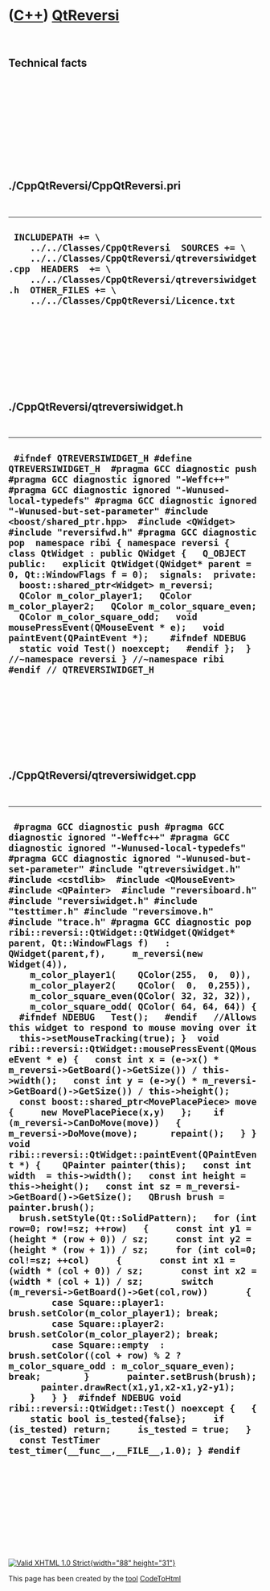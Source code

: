 



 

 

 

 

 

([C++](Cpp.htm)) [QtReversi](CppQtReversi.htm)
==============================================

 

Technical facts
---------------

 

 

 

 

 

 

./CppQtReversi/CppQtReversi.pri
-------------------------------

 

  --------------------------------------------------------------------------------------------------------------------------------------------------------------------------------------------------------------------------------------------------
  ` INCLUDEPATH += \     ../../Classes/CppQtReversi  SOURCES += \     ../../Classes/CppQtReversi/qtreversiwidget.cpp  HEADERS  += \     ../../Classes/CppQtReversi/qtreversiwidget.h  OTHER_FILES += \     ../../Classes/CppQtReversi/Licence.txt`
  --------------------------------------------------------------------------------------------------------------------------------------------------------------------------------------------------------------------------------------------------

 

 

 

 

 

./CppQtReversi/qtreversiwidget.h
--------------------------------

 

  -------------------------------------------------------------------------------------------------------------------------------------------------------------------------------------------------------------------------------------------------------------------------------------------------------------------------------------------------------------------------------------------------------------------------------------------------------------------------------------------------------------------------------------------------------------------------------------------------------------------------------------------------------------------------------------------------------------------------------------------------------------------------------------------------------------------------------------------------------------------------------------------------------------------
  ` #ifndef QTREVERSIWIDGET_H #define QTREVERSIWIDGET_H  #pragma GCC diagnostic push #pragma GCC diagnostic ignored "-Weffc++" #pragma GCC diagnostic ignored "-Wunused-local-typedefs" #pragma GCC diagnostic ignored "-Wunused-but-set-parameter" #include <boost/shared_ptr.hpp>  #include <QWidget> #include "reversifwd.h" #pragma GCC diagnostic pop  namespace ribi { namespace reversi {  class QtWidget : public QWidget {   Q_OBJECT public:   explicit QtWidget(QWidget* parent = 0, Qt::WindowFlags f = 0);  signals:  private:   boost::shared_ptr<Widget> m_reversi;   QColor m_color_player1;   QColor m_color_player2;   QColor m_color_square_even;   QColor m_color_square_odd;   void mousePressEvent(QMouseEvent * e);   void paintEvent(QPaintEvent *);    #ifndef NDEBUG   static void Test() noexcept;   #endif };  } //~namespace reversi } //~namespace ribi  #endif // QTREVERSIWIDGET_H`
  -------------------------------------------------------------------------------------------------------------------------------------------------------------------------------------------------------------------------------------------------------------------------------------------------------------------------------------------------------------------------------------------------------------------------------------------------------------------------------------------------------------------------------------------------------------------------------------------------------------------------------------------------------------------------------------------------------------------------------------------------------------------------------------------------------------------------------------------------------------------------------------------------------------------

 

 

 

 

 

./CppQtReversi/qtreversiwidget.cpp
----------------------------------

 

  ----------------------------------------------------------------------------------------------------------------------------------------------------------------------------------------------------------------------------------------------------------------------------------------------------------------------------------------------------------------------------------------------------------------------------------------------------------------------------------------------------------------------------------------------------------------------------------------------------------------------------------------------------------------------------------------------------------------------------------------------------------------------------------------------------------------------------------------------------------------------------------------------------------------------------------------------------------------------------------------------------------------------------------------------------------------------------------------------------------------------------------------------------------------------------------------------------------------------------------------------------------------------------------------------------------------------------------------------------------------------------------------------------------------------------------------------------------------------------------------------------------------------------------------------------------------------------------------------------------------------------------------------------------------------------------------------------------------------------------------------------------------------------------------------------------------------------------------------------------------------------------------------------------------------------------------------------------------------------------------------------------------------------------------------------------------------------------------------------------------------------------------------------------------------------------------------------------------------------------------------------------------------------------------------------------------------------------------------------------------------------------------------------------------------------------------------------------------------------------------------------------------------------------
  ` #pragma GCC diagnostic push #pragma GCC diagnostic ignored "-Weffc++" #pragma GCC diagnostic ignored "-Wunused-local-typedefs" #pragma GCC diagnostic ignored "-Wunused-but-set-parameter" #include "qtreversiwidget.h"  #include <cstdlib>  #include <QMouseEvent> #include <QPainter>  #include "reversiboard.h" #include "reversiwidget.h" #include "testtimer.h" #include "reversimove.h" #include "trace.h" #pragma GCC diagnostic pop  ribi::reversi::QtWidget::QtWidget(QWidget* parent, Qt::WindowFlags f)   : QWidget(parent,f),     m_reversi(new Widget(4)),     m_color_player1(    QColor(255,  0,  0)),     m_color_player2(    QColor(  0,  0,255)),     m_color_square_even(QColor( 32, 32, 32)),     m_color_square_odd( QColor( 64, 64, 64)) {   #ifndef NDEBUG   Test();   #endif   //Allows this widget to respond to mouse moving over it   this->setMouseTracking(true); }  void ribi::reversi::QtWidget::mousePressEvent(QMouseEvent * e) {   const int x = (e->x() * m_reversi->GetBoard()->GetSize()) / this->width();   const int y = (e->y() * m_reversi->GetBoard()->GetSize()) / this->height();    const boost::shared_ptr<MovePlacePiece> move {     new MovePlacePiece(x,y)   };    if (m_reversi->CanDoMove(move))   {      m_reversi->DoMove(move);      repaint();   } }  void ribi::reversi::QtWidget::paintEvent(QPaintEvent *) {    QPainter painter(this);   const int width  = this->width();   const int height = this->height();   const int sz = m_reversi->GetBoard()->GetSize();   QBrush brush = painter.brush();   brush.setStyle(Qt::SolidPattern);   for (int row=0; row!=sz; ++row)   {     const int y1 = (height * (row + 0)) / sz;     const int y2 = (height * (row + 1)) / sz;     for (int col=0; col!=sz; ++col)     {       const int x1 = (width * (col + 0)) / sz;       const int x2 = (width * (col + 1)) / sz;       switch (m_reversi->GetBoard()->Get(col,row))       {         case Square::player1: brush.setColor(m_color_player1); break;         case Square::player2: brush.setColor(m_color_player2); break;         case Square::empty  : brush.setColor((col + row) % 2 ? m_color_square_odd : m_color_square_even); break;        }       painter.setBrush(brush);       painter.drawRect(x1,y1,x2-x1,y2-y1);     }   } }  #ifndef NDEBUG void ribi::reversi::QtWidget::Test() noexcept {   {     static bool is_tested{false};     if (is_tested) return;     is_tested = true;   }   const TestTimer test_timer(__func__,__FILE__,1.0); } #endif`
  ----------------------------------------------------------------------------------------------------------------------------------------------------------------------------------------------------------------------------------------------------------------------------------------------------------------------------------------------------------------------------------------------------------------------------------------------------------------------------------------------------------------------------------------------------------------------------------------------------------------------------------------------------------------------------------------------------------------------------------------------------------------------------------------------------------------------------------------------------------------------------------------------------------------------------------------------------------------------------------------------------------------------------------------------------------------------------------------------------------------------------------------------------------------------------------------------------------------------------------------------------------------------------------------------------------------------------------------------------------------------------------------------------------------------------------------------------------------------------------------------------------------------------------------------------------------------------------------------------------------------------------------------------------------------------------------------------------------------------------------------------------------------------------------------------------------------------------------------------------------------------------------------------------------------------------------------------------------------------------------------------------------------------------------------------------------------------------------------------------------------------------------------------------------------------------------------------------------------------------------------------------------------------------------------------------------------------------------------------------------------------------------------------------------------------------------------------------------------------------------------------------------------------------

 

 

 

 

 





 

[![Valid XHTML 1.0 Strict](valid-xhtml10.png){width="88"
height="31"}](http://validator.w3.org/check?uri=referer)

This page has been created by the [tool](Tools.htm)
[CodeToHtml](ToolCodeToHtml.htm)
